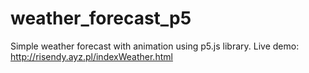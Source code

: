 # weather_forecast_p5

Simple weather forecast with animation using p5.js library. Live demo: http://risendy.ayz.pl/indexWeather.html
